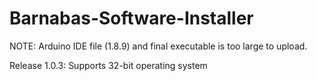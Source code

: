 # Barnabas-Software-Installer

NOTE: Arduino IDE file (1.8.9) and final executable is too large to upload.

Release 1.0.3: Supports 32-bit operating system

